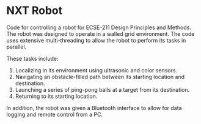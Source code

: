 # NXT Robot
Code for controlling a robot for ECSE-211 Design Principles and Methods. The robot was designed to operate in a walled grid environment. The code uses extensive multi-threading to allow the robot to perform its tasks in parallel.

These tasks include:
1. Localizing in its environment using ultrasonic and color sensors.
2. Navigating an obstacle-filled path between its starting location and destination.
3. Launching a series of ping-pong balls at a target from its destination.
4. Returning to its starting location.

In addition, the robot was given a Bluetooth interface to allow for data logging and remote control from a PC.
